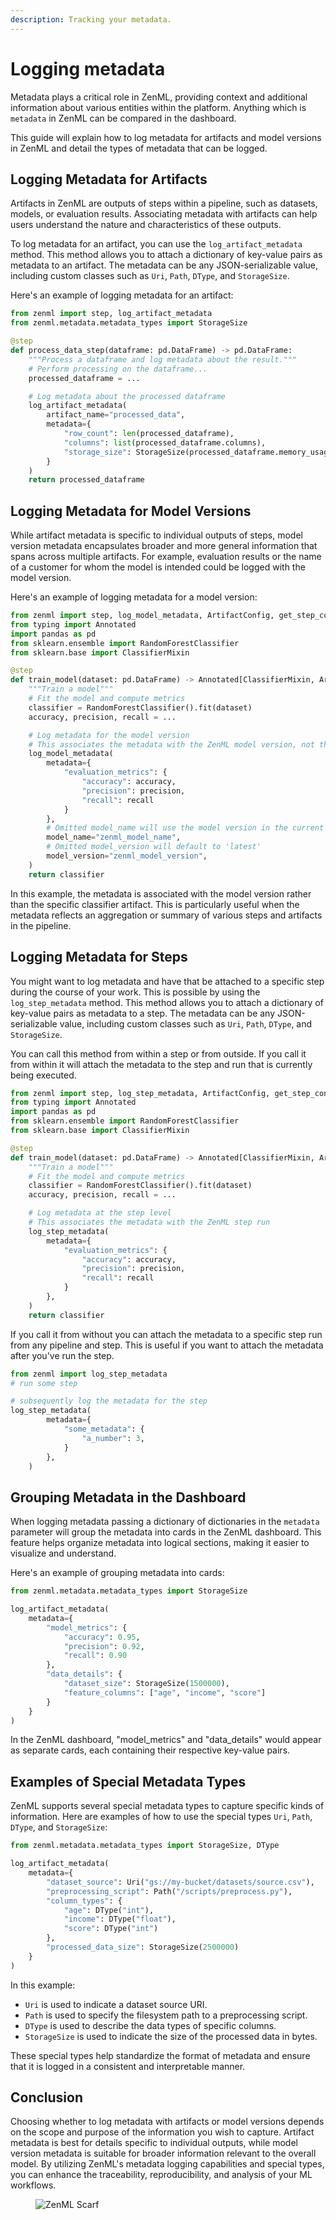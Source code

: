 ```yaml
---
description: Tracking your metadata.
---
```


# Logging metadata

Metadata plays a critical role in ZenML, providing context and additional information about various entities within the platform. Anything which is `metadata` in ZenML can be compared in the dashboard.

This guide will explain how to log metadata for artifacts and model versions in ZenML and detail the types of metadata that can be logged.

## Logging Metadata for Artifacts

Artifacts in ZenML are outputs of steps within a pipeline, such as datasets, models, or evaluation results. Associating metadata with artifacts can help users understand the nature and characteristics of these outputs.

To log metadata for an artifact, you can use the `log_artifact_metadata` method. This method allows you to attach a dictionary of key-value pairs as metadata to an artifact. The metadata can be any JSON-serializable value, including custom classes such as `Uri`, `Path`, `DType`, and `StorageSize`.

Here's an example of logging metadata for an artifact:

```python
from zenml import step, log_artifact_metadata
from zenml.metadata.metadata_types import StorageSize

@step
def process_data_step(dataframe: pd.DataFrame) -> pd.DataFrame:
    """Process a dataframe and log metadata about the result."""
    # Perform processing on the dataframe...
    processed_dataframe = ...

    # Log metadata about the processed dataframe
    log_artifact_metadata(
        artifact_name="processed_data",
        metadata={
            "row_count": len(processed_dataframe),
            "columns": list(processed_dataframe.columns),
            "storage_size": StorageSize(processed_dataframe.memory_usage().sum())
        }
    )
    return processed_dataframe
```

## Logging Metadata for Model Versions

While artifact metadata is specific to individual outputs of steps, model version metadata encapsulates broader and more general information that spans across multiple artifacts. For example, evaluation results or the name of a customer for whom the model is intended could be logged with the model version.

Here's an example of logging metadata for a model version:

```python
from zenml import step, log_model_metadata, ArtifactConfig, get_step_context
from typing import Annotated
import pandas as pd
from sklearn.ensemble import RandomForestClassifier
from sklearn.base import ClassifierMixin

@step
def train_model(dataset: pd.DataFrame) -> Annotated[ClassifierMixin, ArtifactConfig(name="sklearn_classifier", is_model_artifact=True)]:
    """Train a model"""
    # Fit the model and compute metrics
    classifier = RandomForestClassifier().fit(dataset)
    accuracy, precision, recall = ...

    # Log metadata for the model version
    # This associates the metadata with the ZenML model version, not the artifact
    log_model_metadata(
        metadata={
            "evaluation_metrics": {
                "accuracy": accuracy,
                "precision": precision,
                "recall": recall
            }
        },
        # Omitted model_name will use the model version in the current context
        model_name="zenml_model_name",
        # Omitted model_version will default to 'latest'
        model_version="zenml_model_version",
    )
    return classifier
```

In this example, the metadata is associated with the model version rather than
the specific classifier artifact. This is particularly useful when the metadata
reflects an aggregation or summary of various steps and artifacts in the
pipeline.

## Logging Metadata for Steps

You might want to log metadata and have that be attached to a specific step
during the course of your work. This is possible by using the
`log_step_metadata`
method. This method allows you to attach a dictionary of key-value pairs as
metadata to a step. The metadata can be any JSON-serializable value, including
custom classes such as `Uri`, `Path`, `DType`, and `StorageSize`.

You can call this method from within a step or from outside. If you call it from
within it will attach the metadata to the step and run that is currently being
executed.

```python
from zenml import step, log_step_metadata, ArtifactConfig, get_step_context
from typing import Annotated
import pandas as pd
from sklearn.ensemble import RandomForestClassifier
from sklearn.base import ClassifierMixin

@step
def train_model(dataset: pd.DataFrame) -> Annotated[ClassifierMixin, ArtifactConfig(name="sklearn_classifier", is_model_artifact=True)]:
    """Train a model"""
    # Fit the model and compute metrics
    classifier = RandomForestClassifier().fit(dataset)
    accuracy, precision, recall = ...

    # Log metadata at the step level
    # This associates the metadata with the ZenML step run
    log_step_metadata(
        metadata={
            "evaluation_metrics": {
                "accuracy": accuracy,
                "precision": precision,
                "recall": recall
            }
        },
    )
    return classifier
```


If you call it from without you can attach the metadata to a specific step run
from any pipeline and step. This is useful if you want to attach the metadata
after you've run the step.

```python
from zenml import log_step_metadata
# run some step

# subsequently log the metadata for the step
log_step_metadata(
        metadata={
            "some_metadata": {
                "a_number": 3,
            }
        },
    )
```

## Grouping Metadata in the Dashboard

When logging metadata passing a dictionary of dictionaries in the `metadata` parameter will group the metadata into cards in the ZenML dashboard. This feature helps organize metadata into logical sections, making it easier to visualize and understand.

Here's an example of grouping metadata into cards:

```python
from zenml.metadata.metadata_types import StorageSize

log_artifact_metadata(
    metadata={
        "model_metrics": {
            "accuracy": 0.95,
            "precision": 0.92,
            "recall": 0.90
        },
        "data_details": {
            "dataset_size": StorageSize(1500000),
            "feature_columns": ["age", "income", "score"]
        }
    }
)
```

In the ZenML dashboard, "model_metrics" and "data_details" would appear as separate cards, each containing their respective key-value pairs.

## Examples of Special Metadata Types

ZenML supports several special metadata types to capture specific kinds of information. Here are examples of how to use the special types `Uri`, `Path`, `DType`, and `StorageSize`:

```python
from zenml.metadata.metadata_types import StorageSize, DType

log_artifact_metadata(
    metadata={
        "dataset_source": Uri("gs://my-bucket/datasets/source.csv"),
        "preprocessing_script": Path("/scripts/preprocess.py"),
        "column_types": {
            "age": DType("int"),
            "income": DType("float"),
            "score": DType("int")
        },
        "processed_data_size": StorageSize(2500000)
    }
)
```

In this example:

- `Uri` is used to indicate a dataset source URI.
- `Path` is used to specify the filesystem path to a preprocessing script.
- `DType` is used to describe the data types of specific columns.
- `StorageSize` is used to indicate the size of the processed data in bytes.

These special types help standardize the format of metadata and ensure that it is logged in a consistent and interpretable manner.

## Conclusion

Choosing whether to log metadata with artifacts or model versions depends on the scope and purpose of the information you wish to capture. Artifact metadata is best for details specific to individual outputs, while model version metadata is suitable for broader information relevant to the overall model. By utilizing ZenML's metadata logging capabilities and special types, you can enhance the traceability, reproducibility, and analysis of your ML workflows.

<!-- For scarf -->
<figure><img alt="ZenML Scarf" referrerpolicy="no-referrer-when-downgrade" src="https://static.scarf.sh/a.png?x-pxid=f0b4f458-0a54-4fcd-aa95-d5ee424815bc" /></figure>
